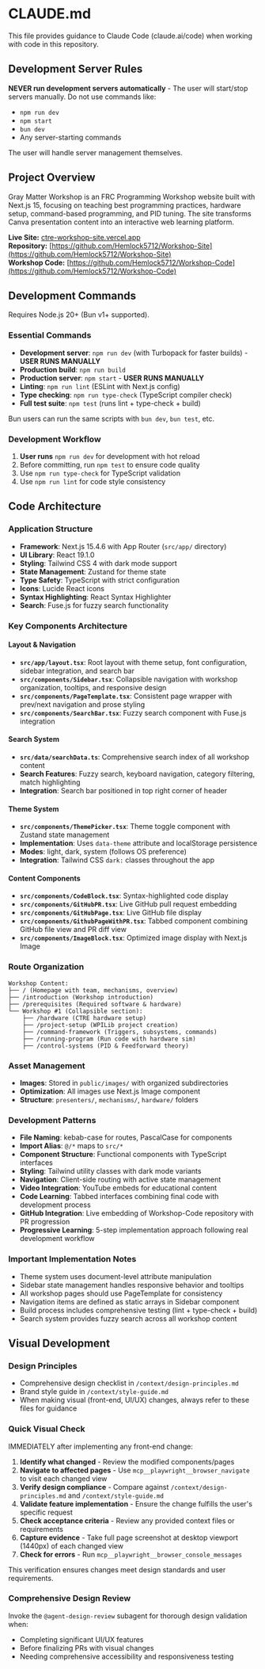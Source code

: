 # CLAUDE.md

This file provides guidance to Claude Code (claude.ai/code) when working with code in this repository.

## Development Server Rules

**NEVER run development servers automatically** - The user will start/stop servers manually. Do not use commands like:

- `npm run dev`
- `npm start`
- `bun dev`
- Any server-starting commands

The user will handle server management themselves.

## Project Overview

Gray Matter Workshop is an FRC Programming Workshop website built with Next.js 15, focusing on teaching best programming practices, hardware setup, command-based programming, and PID tuning. The site transforms Canva presentation content into an interactive web learning platform.

**Live Site:** [ctre-workshop-site.vercel.app](https://ctre-workshop-site.vercel.app)  
**Repository:** [https://github.com/Hemlock5712/Workshop-Site](https://github.com/Hemlock5712/Workshop-Site)  
**Workshop Code:** [https://github.com/Hemlock5712/Workshop-Code](https://github.com/Hemlock5712/Workshop-Code)

## Development Commands

Requires Node.js 20+ (Bun v1+ supported).

### Essential Commands

- **Development server**: `npm run dev` (with Turbopack for faster builds) - **USER RUNS MANUALLY**
- **Production build**: `npm run build`
- **Production server**: `npm start` - **USER RUNS MANUALLY**
- **Linting**: `npm run lint` (ESLint with Next.js config)
- **Type checking**: `npm run type-check` (TypeScript compiler check)
- **Full test suite**: `npm test` (runs lint + type-check + build)

Bun users can run the same scripts with `bun dev`, `bun test`, etc.

### Development Workflow

1. **User runs** `npm run dev` for development with hot reload
2. Before committing, run `npm test` to ensure code quality
3. Use `npm run type-check` for TypeScript validation
4. Use `npm run lint` for code style consistency

## Code Architecture

### Application Structure

- **Framework**: Next.js 15.4.6 with App Router (`src/app/` directory)
- **UI Library**: React 19.1.0
- **Styling**: Tailwind CSS 4 with dark mode support
- **State Management**: Zustand for theme state
- **Type Safety**: TypeScript with strict configuration
- **Icons**: Lucide React icons
- **Syntax Highlighting**: React Syntax Highlighter
- **Search**: Fuse.js for fuzzy search functionality

### Key Components Architecture

#### Layout & Navigation

- **`src/app/layout.tsx`**: Root layout with theme setup, font configuration, sidebar integration, and search bar
- **`src/components/Sidebar.tsx`**: Collapsible navigation with workshop organization, tooltips, and responsive design
- **`src/components/PageTemplate.tsx`**: Consistent page wrapper with prev/next navigation and prose styling
- **`src/components/SearchBar.tsx`**: Fuzzy search component with Fuse.js integration

#### Search System

- **`src/data/searchData.ts`**: Comprehensive search index of all workshop content
- **Search Features**: Fuzzy search, keyboard navigation, category filtering, match highlighting
- **Integration**: Search bar positioned in top right corner of header

#### Theme System

- **`src/components/ThemePicker.tsx`**: Theme toggle component with Zustand state management
- **Implementation**: Uses `data-theme` attribute and localStorage persistence
- **Modes**: light, dark, system (follows OS preference)
- **Integration**: Tailwind CSS `dark:` classes throughout the app

#### Content Components

- **`src/components/CodeBlock.tsx`**: Syntax-highlighted code display
- **`src/components/GitHubPR.tsx`**: Live GitHub pull request embedding
- **`src/components/GitHubPage.tsx`**: Live GitHub file display
- **`src/components/GithubPageWithPR.tsx`**: Tabbed component combining GitHub file view and PR diff view
- **`src/components/ImageBlock.tsx`**: Optimized image display with Next.js Image

### Route Organization

```
Workshop Content:
├── / (Homepage with team, mechanisms, overview)
├── /introduction (Workshop introduction)
├── /prerequisites (Required software & hardware)
└── Workshop #1 (Collapsible section):
    ├── /hardware (CTRE hardware setup)
    ├── /project-setup (WPILib project creation)
    ├── /command-framework (Triggers, subsystems, commands)
    ├── /running-program (Run code with hardware sim)
    ├── /control-systems (PID & Feedforward theory)
```

### Asset Management

- **Images**: Stored in `public/images/` with organized subdirectories
- **Optimization**: All images use Next.js Image component
- **Structure**: `presenters/`, `mechanisms/`, `hardware/` folders

### Development Patterns

- **File Naming**: kebab-case for routes, PascalCase for components
- **Import Alias**: `@/*` maps to `src/*`
- **Component Structure**: Functional components with TypeScript interfaces
- **Styling**: Tailwind utility classes with dark mode variants
- **Navigation**: Client-side routing with active state management
- **Video Integration**: YouTube embeds for educational content
- **Code Learning**: Tabbed interfaces combining final code with development process
- **GitHub Integration**: Live embedding of Workshop-Code repository with PR progression
- **Progressive Learning**: 5-step implementation approach following real development workflow

### Important Implementation Notes

- Theme system uses document-level attribute manipulation
- Sidebar state management handles responsive behavior and tooltips
- All workshop pages should use PageTemplate for consistency
- Navigation items are defined as static arrays in Sidebar component
- Build process includes comprehensive testing (lint + type-check + build)
- Search system provides fuzzy search across all workshop content

## Visual Development

### Design Principles

- Comprehensive design checklist in `/context/design-principles.md`
- Brand style guide in `/context/style-guide.md`
- When making visual (front-end, UI/UX) changes, always refer to these files for guidance

### Quick Visual Check

IMMEDIATELY after implementing any front-end change:

1. **Identify what changed** - Review the modified components/pages
2. **Navigate to affected pages** - Use `mcp__playwright__browser_navigate` to visit each changed view
3. **Verify design compliance** - Compare against `/context/design-principles.md` and `/context/style-guide.md`
4. **Validate feature implementation** - Ensure the change fulfills the user's specific request
5. **Check acceptance criteria** - Review any provided context files or requirements
6. **Capture evidence** - Take full page screenshot at desktop viewport (1440px) of each changed view
7. **Check for errors** - Run `mcp__playwright__browser_console_messages`

This verification ensures changes meet design standards and user requirements.

### Comprehensive Design Review

Invoke the `@agent-design-review` subagent for thorough design validation when:

- Completing significant UI/UX features
- Before finalizing PRs with visual changes
- Needing comprehensive accessibility and responsiveness testing
